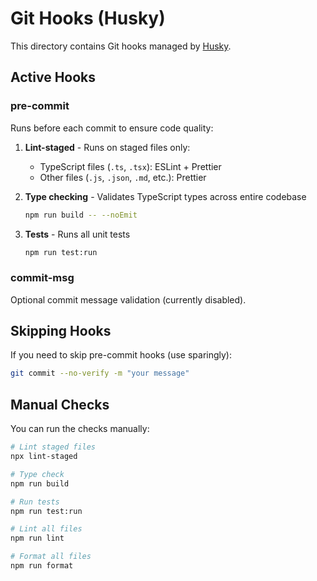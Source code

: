 # Git Hooks (Husky)

This directory contains Git hooks managed by [Husky](https://typicode.github.io/husky/).

## Active Hooks

### pre-commit

Runs before each commit to ensure code quality:

1. **Lint-staged** - Runs on staged files only:
   - TypeScript files (`.ts`, `.tsx`): ESLint + Prettier
   - Other files (`.js`, `.json`, `.md`, etc.): Prettier

2. **Type checking** - Validates TypeScript types across entire codebase

   ```bash
   npm run build -- --noEmit
   ```

3. **Tests** - Runs all unit tests
   ```bash
   npm run test:run
   ```

### commit-msg

Optional commit message validation (currently disabled).

## Skipping Hooks

If you need to skip pre-commit hooks (use sparingly):

```bash
git commit --no-verify -m "your message"
```

## Manual Checks

You can run the checks manually:

```bash
# Lint staged files
npx lint-staged

# Type check
npm run build

# Run tests
npm run test:run

# Lint all files
npm run lint

# Format all files
npm run format
```
